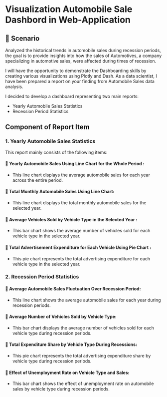 # Visualization Automobile Sale Dashbord in Web-Application 

## 🔑 Scenario

Analyzed the historical trends in automobile sales during recession periods, the goal is to provide insights into how the sales of Automotives, a company specializing in automotive sales, were affected during times of recession.

I will have the opportunity to demonstrate the Dashboarding skills by creating various visualizations using Plotly and Dash. As a data scientist, I have been prepared a report on your finding from Automobile Sales data analysis.

I decided to develop a dashboard representing two main reports:
  - Yearly Automobile Sales Statistics
  - Recession Period Statistics

## Component of Report Item

### 1. Yearly Automobile Sales Statistics

This report mainly consists of the following items:

#### 📌 Yearly Automobile Sales Using Line Chart for the Whole Period : 
- This line chart displays the average automobile sales for each year across the entire period.

#### 📌 Total Monthly Automobile Sales Using Line Chart:
- This line chart displays the total monthly automobile sales for the selected year.

#### 📌 Average Vehicles Sold by Vehicle Type in the Selected Year :
- This bar chart shows the average number of vehicles sold for each vehicle type in the selected year.

#### 📌 Total Advertisement Expenditure for Each Vehicle Using Pie Chart :
- This pie chart represents the total advertising expenditure for each vehicle type in the selected year.

### 2. Recession Period Statistics

#### 📌 Average Automobile Sales Fluctuation Over Recession Period:
- This line chart shows the average automobile sales for each year during recession periods.

#### 📌 Average Number of Vehicles Sold by Vehicle Type:
- This bar chart displays the average number of vehicles sold for each vehicle type during recession periods.

#### 📌 Total Expenditure Share by Vehicle Type During Recessions:
- This pie chart represents the total advertising expenditure share by vehicle type during recession periods.

#### 📌 Effect of Unemployment Rate on Vehicle Type and Sales:
- This bar chart shows the effect of unemployment rate on automobile sales by vehicle type during recession periods.
